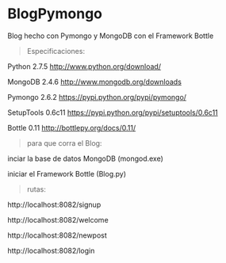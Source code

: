 BlogPymongo
===========

Blog hecho con Pymongo y MongoDB con el Framework Bottle

>Especificaciones:

Python 2.7.5 http://www.python.org/download/

MongoDB 2.4.6 http://www.mongodb.org/downloads

Pymongo 2.6.2 https://pypi.python.org/pypi/pymongo/

SetupTools 0.6c11 https://pypi.python.org/pypi/setuptools/0.6c11

Bottle 0.11 http://bottlepy.org/docs/0.11/

>para que corra el Blog:

inciar la base de datos MongoDB (mongod.exe)

iniciar el Framework Bottle (Blog.py)

>rutas:

http://localhost:8082/signup

http://localhost:8082/welcome

http://localhost:8082/newpost

http://localhost:8082/login
